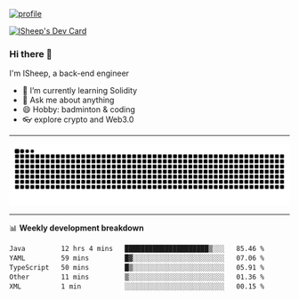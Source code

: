 [![profile](https://user-images.githubusercontent.com/54968314/208005045-e4b42f3b-833d-4242-bfcc-e764865553a2.svg)](https://www.calligrapher.ai/)

<a href="https://app.daily.dev/linziyang1106"><img src="https://api.daily.dev/devcards/v2/i4Spwx5Skx5FpTqWcwoit.png?r=kgx&type=wide" width="652" alt="ISheep's Dev Card"/></a>

### Hi there 🐏

I'm ISheep, a back-end engineer

- 🔭 I’m currently learning Solidity
- 💬 Ask me about anything
- 😄 Hobby: badminton & coding
- 👓 explore crypto and Web3.0

-------

![](https://raw.githubusercontent.com/ISheepp/ISheepp/output/github-contribution-grid-snake.svg)

-------

📊 **Weekly development breakdown**
<!--START_SECTION:waka-->

```txt
Java         12 hrs 4 mins   █████████████████████▒░░░   85.46 %
YAML         59 mins         █▓░░░░░░░░░░░░░░░░░░░░░░░   07.06 %
TypeScript   50 mins         █▒░░░░░░░░░░░░░░░░░░░░░░░   05.91 %
Other        11 mins         ▒░░░░░░░░░░░░░░░░░░░░░░░░   01.36 %
XML          1 min           ░░░░░░░░░░░░░░░░░░░░░░░░░   00.15 %
```

<!--END_SECTION:waka-->
